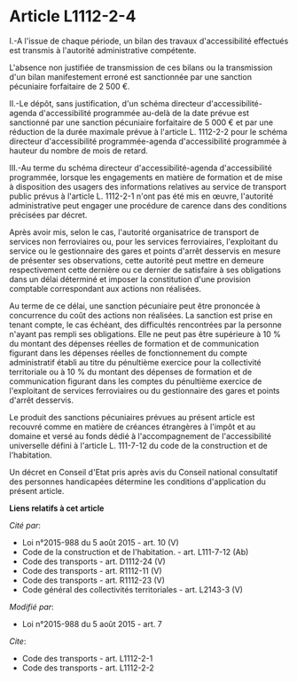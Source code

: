 # Article L1112-2-4

I.-A l'issue de chaque période, un bilan des travaux d'accessibilité effectués est transmis à l'autorité administrative
compétente. 

L'absence non justifiée de transmission de ces bilans ou la transmission d'un bilan manifestement erroné est sanctionnée par
une sanction pécuniaire forfaitaire de 2 500 €. 

II.-Le dépôt, sans justification, d'un schéma directeur d'accessibilité-agenda d'accessibilité programmée au-delà de la date
prévue est sanctionné par une sanction pécuniaire forfaitaire de 5 000 € et par une réduction de la durée maximale prévue à
l'article L. 1112-2-2 pour le schéma directeur d'accessibilité programmée-agenda d'accessibilité programmée à hauteur du
nombre de mois de retard. 

III.-Au terme du schéma directeur d'accessibilité-agenda d'accessibilité programmée, lorsque les engagements en matière de
formation et de mise à disposition des usagers des informations relatives au service de transport public prévus à l'article
L. 1112-2-1 n'ont pas été mis en œuvre, l'autorité administrative peut engager une procédure de carence dans des conditions
précisées par décret. 

Après avoir mis, selon le cas, l'autorité organisatrice de transport de services non ferroviaires ou, pour les services
ferroviaires, l'exploitant du service ou le gestionnaire des gares et points d'arrêt desservis en mesure de présenter ses
observations, cette autorité peut mettre en demeure respectivement cette dernière ou ce dernier de satisfaire à ses
obligations dans un délai déterminé et imposer la constitution d'une provision comptable correspondant aux actions non
réalisées. 

Au terme de ce délai, une sanction pécuniaire peut être prononcée à concurrence du coût des actions non réalisées. La
sanction est prise en tenant compte, le cas échéant, des difficultés rencontrées par la personne n'ayant pas rempli ses
obligations. Elle ne peut pas être supérieure à 10 % du montant des dépenses réelles de formation et de communication
figurant dans les dépenses réelles de fonctionnement du compte administratif établi au titre du pénultième exercice pour la
collectivité territoriale ou à 10 % du montant des dépenses de formation et de communication figurant dans les comptes du
pénultième exercice de l'exploitant de services ferroviaires ou du gestionnaire des gares et points d'arrêt desservis. 

Le produit des sanctions pécuniaires prévues au présent article est recouvré comme en matière de créances étrangères à
l'impôt et au domaine et versé au fonds dédié à l'accompagnement de l'accessibilité universelle défini à l'article L.
111-7-12 du code de la construction et de l'habitation. 

Un décret en Conseil d'Etat pris après avis du Conseil national consultatif des personnes handicapées détermine les
conditions d'application du présent article.

**Liens relatifs à cet article**

_Cité par_:

  - Loi n°2015-988 du 5 août 2015 - art. 10 (V)
  - Code de la construction et de l'habitation. - art. L111-7-12 (Ab)
  - Code des transports - art. D1112-24 (V)
  - Code des transports - art. R1112-11 (V)
  - Code des transports - art. R1112-23 (V)
  - Code général des collectivités territoriales - art. L2143-3 (V)

_Modifié par_:

  - Loi n°2015-988 du 5 août 2015 - art. 7

_Cite_:

  - Code des transports - art. L1112-2-1
  - Code des transports - art. L1112-2-2
